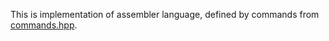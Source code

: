 This is implementation of assembler language, defined by commands from [commands.hpp](commads.hpp).
